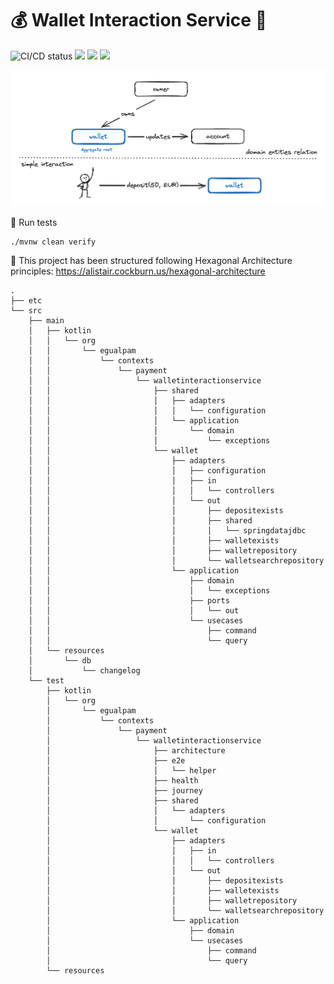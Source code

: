 # 💰 Wallet Interaction Service 💸

![CI/CD status](https://github.com/erickgualpa/wallet-interaction-service/actions/workflows/maven.yml/badge.svg)
[![](https://img.shields.io/badge/Spring%20Boot%20Version-3.3.4-blue)](/pom.xml)
[![](https://img.shields.io/badge/Java%20Version-21-blue)](/pom.xml)
[![](https://img.shields.io/badge/Kotlin%20Version-2.0.0-blue)](/pom.xml)

![wallet-interaction-service](etc/wallet-interaction-service.png)

🧪 Run tests
<br>

```shell script
./mvnw clean verify
```

📣 This project has been structured following Hexagonal Architecture principles:
https://alistair.cockburn.us/hexagonal-architecture

[//]: # (Directory tree below was generated using 'tree -d -I target' command)

```
.
├── etc
└── src
    ├── main
    │   ├── kotlin
    │   │   └── org
    │   │       └── egualpam
    │   │           └── contexts
    │   │               └── payment
    │   │                   └── walletinteractionservice
    │   │                       ├── shared
    │   │                       │   ├── adapters
    │   │                       │   │   └── configuration
    │   │                       │   └── application
    │   │                       │       └── domain
    │   │                       │           └── exceptions
    │   │                       └── wallet
    │   │                           ├── adapters
    │   │                           │   ├── configuration
    │   │                           │   ├── in
    │   │                           │   │   └── controllers
    │   │                           │   └── out
    │   │                           │       ├── depositexists
    │   │                           │       ├── shared
    │   │                           │       │   └── springdatajdbc
    │   │                           │       ├── walletexists
    │   │                           │       ├── walletrepository
    │   │                           │       └── walletsearchrepository
    │   │                           └── application
    │   │                               ├── domain
    │   │                               │   └── exceptions
    │   │                               ├── ports
    │   │                               │   └── out
    │   │                               └── usecases
    │   │                                   ├── command
    │   │                                   └── query
    │   └── resources
    │       └── db
    │           └── changelog
    └── test
        ├── kotlin
        │   └── org
        │       └── egualpam
        │           └── contexts
        │               └── payment
        │                   └── walletinteractionservice
        │                       ├── architecture
        │                       ├── e2e
        │                       │   └── helper
        │                       ├── health
        │                       ├── journey
        │                       ├── shared
        │                       │   └── adapters
        │                       │       └── configuration
        │                       └── wallet
        │                           ├── adapters
        │                           │   ├── in
        │                           │   │   └── controllers
        │                           │   └── out
        │                           │       ├── depositexists
        │                           │       ├── walletexists
        │                           │       ├── walletrepository
        │                           │       └── walletsearchrepository
        │                           └── application
        │                               ├── domain
        │                               └── usecases
        │                                   ├── command
        │                                   └── query
        └── resources
```
